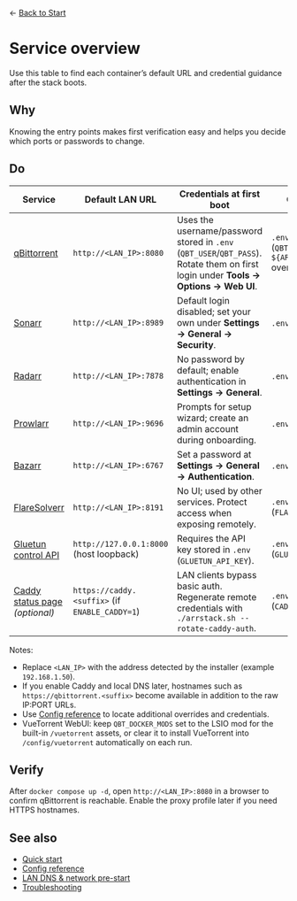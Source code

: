 ← [Back to Start](../README.md)

# Service overview

Use this table to find each container’s default URL and credential guidance after the stack boots.

## Why
Knowing the entry points makes first verification easy and helps you decide which ports or passwords to change.

## Do
| Service | Default LAN URL | Credentials at first boot | Change ports in |
| --- | --- | --- | --- |
| [qBittorrent](https://www.qbittorrent.org/) | `http://<LAN_IP>:8080` | Uses the username/password stored in `.env` (`QBT_USER`/`QBT_PASS`). Rotate them on first login under **Tools → Options → Web UI**. | `.env` (`QBT_HTTP_PORT_HOST`) or `${ARR_BASE}/userr.conf` overrides |
| [Sonarr](https://sonarr.tv/) | `http://<LAN_IP>:8989` | Default login disabled; set your own under **Settings → General → Security**. | `.env` (`SONARR_PORT`) |
| [Radarr](https://radarr.video/) | `http://<LAN_IP>:7878` | No password by default; enable authentication in **Settings → General**. | `.env` (`RADARR_PORT`) |
| [Prowlarr](https://prowlarr.com/) | `http://<LAN_IP>:9696` | Prompts for setup wizard; create an admin account during onboarding. | `.env` (`PROWLARR_PORT`) |
| [Bazarr](https://www.bazarr.media/) | `http://<LAN_IP>:6767` | Set a password at **Settings → General → Authentication**. | `.env` (`BAZARR_PORT`) |
| [FlareSolverr](https://flaresolverr.com/) | `http://<LAN_IP>:8191` | No UI; used by other services. Protect access when exposing remotely. | `.env` (`FLARESOLVERR_PORT`) |
| [Gluetun control API](https://github.com/qdm12/gluetun) | `http://127.0.0.1:8000` (host loopback) | Requires the API key stored in `.env` (`GLUETUN_API_KEY`). | `.env` (`GLUETUN_CONTROL_PORT`) |
| [Caddy status page](https://caddyserver.com/) *(optional)* | `https://caddy.<suffix>` (if `ENABLE_CADDY=1`) | LAN clients bypass basic auth. Regenerate remote credentials with `./arrstack.sh --rotate-caddy-auth`. | `.env` (`CADDY_DOMAIN_SUFFIX`) |

Notes:
- Replace `<LAN_IP>` with the address detected by the installer (example `192.168.1.50`).
- If you enable Caddy and local DNS later, hostnames such as `https://qbittorrent.<suffix>` become available in addition to the raw IP:PORT URLs.
- Use [Config reference](config.md) to locate additional overrides and credentials.
- VueTorrent WebUI: keep `QBT_DOCKER_MODS` set to the LSIO mod for the built-in `/vuetorrent` assets, or clear it to install VueTorrent into `/config/vuetorrent` automatically on each run.

## Verify
After `docker compose up -d`, open `http://<LAN_IP>:8080` in a browser to confirm qBittorrent is reachable. Enable the proxy profile later if you need HTTPS hostnames.

## See also
- [Quick start](../README.md)
- [Config reference](config.md)
- [LAN DNS & network pre-start](lan-dns-network-setup.md)
- [Troubleshooting](troubleshooting.md)
